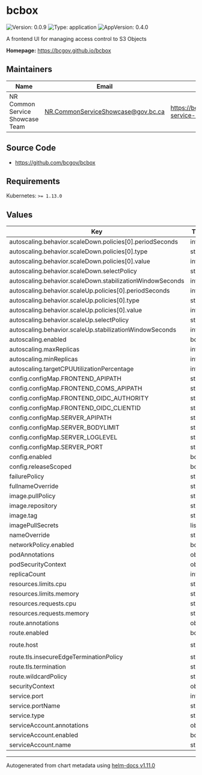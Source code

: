 # bcbox

![Version: 0.0.9](https://img.shields.io/badge/Version-0.0.9-informational?style=flat-square) ![Type: application](https://img.shields.io/badge/Type-application-informational?style=flat-square) ![AppVersion: 0.4.0](https://img.shields.io/badge/AppVersion-0.4.0-informational?style=flat-square)

A frontend UI for managing access control to S3 Objects

**Homepage:** <https://bcgov.github.io/bcbox>

## Maintainers

| Name | Email | Url |
| ---- | ------ | --- |
| NR Common Service Showcase Team | <NR.CommonServiceShowcase@gov.bc.ca> | <https://bcgov.github.io/common-service-showcase/team.html> |

## Source Code

* <https://github.com/bcgov/bcbox>

## Requirements

Kubernetes: `>= 1.13.0`

## Values

| Key | Type | Default | Description |
|-----|------|---------|-------------|
| autoscaling.behavior.scaleDown.policies[0].periodSeconds | int | `120` |  |
| autoscaling.behavior.scaleDown.policies[0].type | string | `"Pods"` |  |
| autoscaling.behavior.scaleDown.policies[0].value | int | `1` |  |
| autoscaling.behavior.scaleDown.selectPolicy | string | `"Max"` |  |
| autoscaling.behavior.scaleDown.stabilizationWindowSeconds | int | `120` |  |
| autoscaling.behavior.scaleUp.policies[0].periodSeconds | int | `30` |  |
| autoscaling.behavior.scaleUp.policies[0].type | string | `"Pods"` |  |
| autoscaling.behavior.scaleUp.policies[0].value | int | `2` |  |
| autoscaling.behavior.scaleUp.selectPolicy | string | `"Max"` |  |
| autoscaling.behavior.scaleUp.stabilizationWindowSeconds | int | `0` |  |
| autoscaling.enabled | bool | `false` |  |
| autoscaling.maxReplicas | int | `16` |  |
| autoscaling.minReplicas | int | `2` |  |
| autoscaling.targetCPUUtilizationPercentage | int | `80` |  |
| config.configMap.FRONTEND_APIPATH | string | `"api/v1"` |  |
| config.configMap.FRONTEND_COMS_APIPATH | string | `nil` |  |
| config.configMap.FRONTEND_OIDC_AUTHORITY | string | `nil` |  |
| config.configMap.FRONTEND_OIDC_CLIENTID | string | `nil` |  |
| config.configMap.SERVER_APIPATH | string | `"/api/v1"` |  |
| config.configMap.SERVER_BODYLIMIT | string | `"30mb"` |  |
| config.configMap.SERVER_LOGLEVEL | string | `"http"` |  |
| config.configMap.SERVER_PORT | string | `"8080"` |  |
| config.enabled | bool | `false` |  |
| config.releaseScoped | bool | `false` |  |
| failurePolicy | string | `"Retry"` |  |
| fullnameOverride | string | `nil` |  |
| image.pullPolicy | string | `"IfNotPresent"` |  |
| image.repository | string | `"ghcr.io/bcgov"` |  |
| image.tag | string | `nil` |  |
| imagePullSecrets | list | `[]` |  |
| nameOverride | string | `nil` |  |
| networkPolicy.enabled | bool | `true` |  |
| podAnnotations | object | `{}` |  |
| podSecurityContext | object | `{}` |  |
| replicaCount | int | `2` |  |
| resources.limits.cpu | string | `"200m"` |  |
| resources.limits.memory | string | `"256Mi"` |  |
| resources.requests.cpu | string | `"10m"` |  |
| resources.requests.memory | string | `"128Mi"` |  |
| route.annotations | object | `{}` |  |
| route.enabled | bool | `true` |  |
| route.host | string | `"chart-example.local"` |  |
| route.tls.insecureEdgeTerminationPolicy | string | `"Redirect"` |  |
| route.tls.termination | string | `"edge"` |  |
| route.wildcardPolicy | string | `"None"` |  |
| securityContext | object | `{}` |  |
| service.port | int | `8080` |  |
| service.portName | string | `"http"` |  |
| service.type | string | `"ClusterIP"` |  |
| serviceAccount.annotations | object | `{}` |  |
| serviceAccount.enabled | bool | `false` |  |
| serviceAccount.name | string | `nil` |  |

----------------------------------------------
Autogenerated from chart metadata using [helm-docs v1.11.0](https://github.com/norwoodj/helm-docs/releases/v1.11.0)
